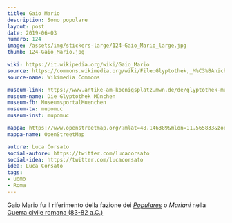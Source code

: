 ```yaml
---
title: Gaio Mario
description: Sono popolare
layout: post
date: 2019-06-03
numero: 124
image: /assets/img/stickers-large/124-Gaio_Mario_large.jpg
thumb: 124-Gaio_Mario.jpg

wiki: https://it.wikipedia.org/wiki/Gaio_Mario
source: https://commons.wikimedia.org/wiki/File:Glyptothek,_M%C3%BAnich,_Alemania,_2013-02-02,_DD_19.JPG?fastcci_from=1809971&c1=1809971&d1=15&s=200&a=fqv&uselang=it
source-name: Wikimedia Commons

museum-link: https://www.antike-am-koenigsplatz.mwn.de/de/glyptothek-muenchen.html
museum-name: Die Glyptothek München
museum-fb: MuseumsportalMuenchen
museum-tw: mupomuc
museum-inst: mupomuc

mappa: https://www.openstreetmap.org/?mlat=48.146389&mlon=11.565833&zoom=15#map=15/48.1464/11.5658
mappa-name: OpenStreetMap

autore: Luca Corsato
social-autore: https://twitter.com/lucacorsato
social-idea: https://twitter.com/lucacorsato
idea: Luca Corsato
tags:
- uomo
- Roma
---
```


Gaio Mario fu il riferimento della fazione dei *[Populares](https://it.wikipedia.org/wiki/Populares)* o *Mariani* nella [Guerra civile romana (83-82 a.C.)](https://it.wikipedia.org/wiki/Guerra_civile_romana_(83-82_a.C.))
